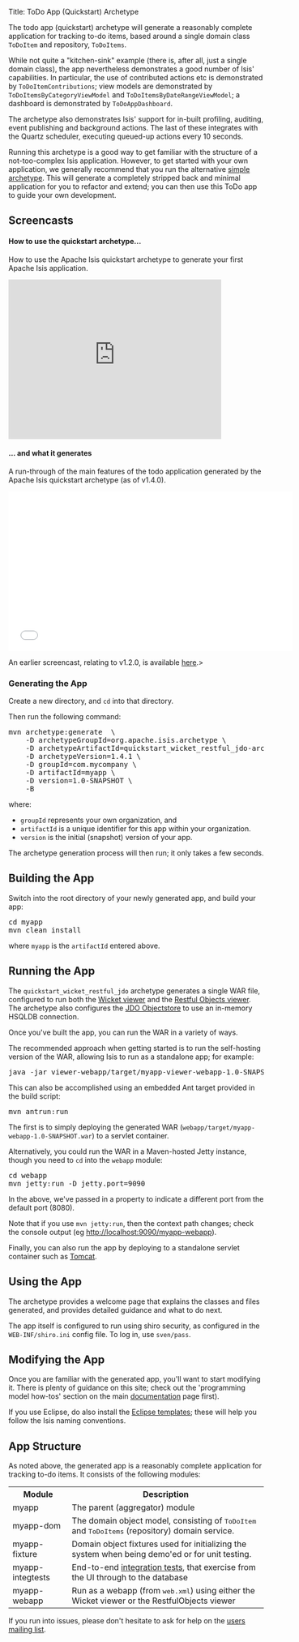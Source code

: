 Title: ToDo App (Quickstart) Archetype

The todo app (quickstart) archetype will generate a reasonably complete application for tracking to-do items, based around a single domain class `ToDoItem` and repository, `ToDoItems`.

While not quite a "kitchen-sink" example (there is, after all, just a single domain class), the app nevertheless demonstrates a good number of Isis' capabilities.  In particular, the use of contributed actions etc is demonstrated by `ToDoItemContributions`; view models are demonstrated by `ToDoItemsByCategoryViewModel` and `ToDoItemsByDateRangeViewModel`; a dashboard is demonstrated by `ToDoAppDashboard`. 

The archetype also demonstrates Isis' support for in-built profiling, auditing, event publishing and background actions.  The last of these integrates with the Quartz scheduler, executing queued-up actions every 10 seconds.

Running this archetype is a good way to get familiar with the structure of a not-too-complex Isis application.  However, to get started with your own application, we generally recommend that you run the alternative [simple archetype](./simple-archetype.html).  This will generate a completely stripped back and minimal application for you to refactor and extend; you can then use this ToDo app to guide your own development.

## <a name="screencast"></a>Screencasts

#### How to use the quickstart archetype...

How to use the Apache Isis quickstart archetype to generate your first Apache Isis application.

<iframe width="420" height="315" src="http://www.youtube.com/embed/RH6J4gx8OoA" frameborder="0" allowfullscreen></iframe>

#### ... and what it generates

A run-through of the main features of the todo application generated by the Apache Isis quickstart archetype (as of v1.4.0).  

<iframe width="560" height="315" src="//www.youtube.com/embed/2leQwavWxeg" frameborder="0" allowfullscreen></iframe>

An earlier screencast, relating to v1.2.0, is available [here](https://www.youtube.com/watch?v=1_vc01LIBUU).>
    
### Generating the App

Create a new directory, and `cd` into that directory.

Then run the following command:

<pre>
mvn archetype:generate  \
    -D archetypeGroupId=org.apache.isis.archetype \
    -D archetypeArtifactId=quickstart_wicket_restful_jdo-archetype \
    -D archetypeVersion=1.4.1 \
    -D groupId=com.mycompany \
    -D artifactId=myapp \
    -D version=1.0-SNAPSHOT \
    -B
</pre>
where:

- `groupId` represents your own organization, and
- `artifactId` is a unique identifier for this app within your organization.
- `version` is the initial (snapshot) version of your app.

The archetype generation process will then run; it only takes a few seconds.

## Building the App

Switch into the root directory of your newly generated app, and build your app:

<pre>
cd myapp
mvn clean install
</pre>

where `myapp` is the `artifactId` entered above.

## Running the App

The `quickstart_wicket_restful_jdo` archetype generates a single WAR file, configured to run both the [Wicket viewer](../../components/viewers/wicket/about.html) and the [Restful Objects viewer](../../components/viewers/wicket/about.html).  The archetype also configures the [JDO Objectstore](../../components/objectstores/jdo/about.html) to use an in-memory HSQLDB connection.  

Once you've built the app, you can run the WAR in a variety of ways. 

The recommended approach when getting started is to run the self-hosting version of the WAR, allowing Isis to run as a standalone app; for example:

<pre>
java -jar viewer-webapp/target/myapp-viewer-webapp-1.0-SNAPSHOT-jetty-console.war
</pre>

This can also be accomplished using an embedded Ant target provided in the build script:

<pre>
mvn antrun:run
</pre>
The first is to simply deploying the generated WAR (`webapp/target/myapp-webapp-1.0-SNAPSHOT.war`) to a servlet container.

Alternatively, you could run the WAR in a Maven-hosted Jetty instance, though you need to `cd` into the `webapp` module:

<pre>
cd webapp
mvn jetty:run -D jetty.port=9090
</pre>

In the above, we've passed in a property to indicate a different port from the default port (8080).

Note that if you use `mvn jetty:run`, then the context path changes; check the console output (eg [http://localhost:9090/myapp-webapp](http://localhost:9090/myapp-webapp)).

Finally, you can also run the app by deploying to a standalone servlet container such as [Tomcat](http://tomcat.apache.org).

## Using the App

The archetype provides a welcome page that explains the classes and files generated, and provides detailed guidance and what to do next.

The app itself is configured to run using shiro security, as configured in the `WEB-INF/shiro.ini` config file.  To log in, use `sven/pass`.

## Modifying the App

Once you are familiar with the generated app, you'll want to start modifying it.  There is plenty of guidance on this site; check out the 'programming model how-tos' section on the main [documentation](../../documentation.html) page first).

If you use Eclipse, do also install the [Eclipse templates](../resources/editor-templates.html); these will help you follow the Isis naming conventions.  

## App Structure

As noted above, the generated app is a reasonably complete application for tracking to-do items.  It consists of the following modules: 

<table class="table table-striped table-bordered table-condensed">
<tr><th>Module</th><th>Description</th></tr>
<tr><td>myapp</td><td>The parent (aggregator) module</td></tr>
<tr><td>myapp-dom</td><td>The domain object model, consisting of <tt>ToDoItem</tt> and <tt>ToDoItems</tt> (repository) domain service.</td></tr>
<tr><td>myapp-fixture</td><td>Domain object fixtures used for initializing the system when being demo'ed or for unit testing.</td></tr>
<tr><td>myapp-integtests</td><td>End-to-end <a href="../../core/integtestsupport.html">integration tests</a>, that exercise from the UI through to the database</td></tr>
<tr><td>myapp-webapp</td><td>Run as a webapp (from <tt>web.xml</tt>) using either the Wicket viewer or the RestfulObjects viewer</td></tr>
</table>

If you run into issues, please don't hesitate to ask for help on the [users mailing list](../../support.html).
